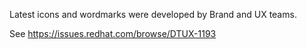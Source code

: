 Latest icons and wordmarks were developed by Brand and UX teams.

See https://issues.redhat.com/browse/DTUX-1193